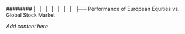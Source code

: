 ######## |   |   |   |   |   |   |   ├── Performance of European Equities vs. Global Stock Market

*Add content here*